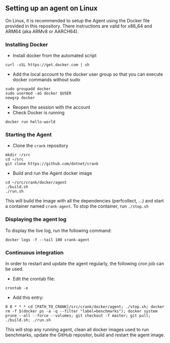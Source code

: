 ## Setting up an agent on Linux

On Linux, it is recommended to setup the Agent using the Docker file provided in this repository.
There instructions are valid for x86_64 and ARM64 (aka ARMv8 or AARCH64).

### Installing Docker

- Install docker from the automated script

```
curl -sSL https://get.docker.com | sh
```

- Add the local account to the docker user group so that you can execute docker commands without sudo

```
sudo groupadd docker
sudo usermod -aG docker $USER
newgrp docker
```

- Reopen the session with the account
- Check Docker is running

```
docker run hello-world
```

### Starting the Agent

- Clone the `crank` repository

```
mkdir ~/src
cd ~/src
git clone https://github.com/dotnet/crank
```

- Build and run the Agent docker image

```
cd ~/src/crank/docker/agent
./build.sh
./run.sh
```

This will build the image with all the dependencies (perfcollect, ...) and start a container named `crank-agent`.
To stop the container, run `./stop.sh`

### Displaying the agent log

To display the live log, run the following command:

```
docker logs -f --tail 100 crank-agent
```

### Continuous integration

In order to restart and update the agent regularly, the following cron job can be used.

- Edit the crontab file:

```
crontab -e
```

- Add this entry:

```
0 0 * * * cd [PATH_TO_CRANK]/src/crank/docker/agent; ./stop.sh; docker rm -f $(docker ps -a -q --filter "label=benchmarks"); docker system prune --all --force --volumes; git checkout -f master; git pull; ./build.sh; ./run.sh
```

This will stop any running agent, clean all docker images used to run benchmarks, update the GitHub repositor, build and restart the agent image.
